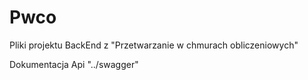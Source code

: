﻿# Pwco
Pliki projektu BackEnd z "Przetwarzanie w chmurach obliczeniowych"

Dokumentacja Api "../swagger"
